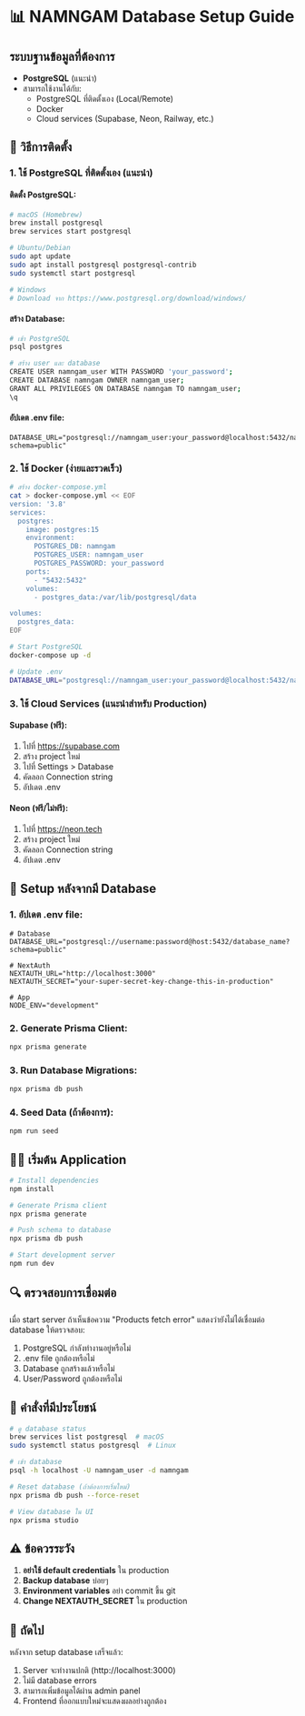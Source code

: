 # 📊 NAMNGAM Database Setup Guide

## ระบบฐานข้อมูลที่ต้องการ
- **PostgreSQL** (แนะนำ)
- สามารถใช้งานได้กับ: 
  - PostgreSQL ที่ติดตั้งเอง (Local/Remote)
  - Docker
  - Cloud services (Supabase, Neon, Railway, etc.)

## 🚀 วิธีการติดตั้ง

### 1. ใช้ PostgreSQL ที่ติดตั้งเอง (แนะนำ)

#### ติดตั้ง PostgreSQL:
```bash
# macOS (Homebrew)
brew install postgresql
brew services start postgresql

# Ubuntu/Debian
sudo apt update
sudo apt install postgresql postgresql-contrib
sudo systemctl start postgresql

# Windows
# Download จาก https://www.postgresql.org/download/windows/
```

#### สร้าง Database:
```bash
# เข้า PostgreSQL
psql postgres

# สร้าง user และ database
CREATE USER namngam_user WITH PASSWORD 'your_password';
CREATE DATABASE namngam OWNER namngam_user;
GRANT ALL PRIVILEGES ON DATABASE namngam TO namngam_user;
\q
```

#### อัปเดต .env file:
```env
DATABASE_URL="postgresql://namngam_user:your_password@localhost:5432/namngam?schema=public"
```

### 2. ใช้ Docker (ง่ายและรวดเร็ว)

```bash
# สร้าง docker-compose.yml
cat > docker-compose.yml << EOF
version: '3.8'
services:
  postgres:
    image: postgres:15
    environment:
      POSTGRES_DB: namngam
      POSTGRES_USER: namngam_user
      POSTGRES_PASSWORD: your_password
    ports:
      - "5432:5432"
    volumes:
      - postgres_data:/var/lib/postgresql/data

volumes:
  postgres_data:
EOF

# Start PostgreSQL
docker-compose up -d

# Update .env
DATABASE_URL="postgresql://namngam_user:your_password@localhost:5432/namngam?schema=public"
```

### 3. ใช้ Cloud Services (แนะนำสำหรับ Production)

#### Supabase (ฟรี):
1. ไปที่ https://supabase.com
2. สร้าง project ใหม่
3. ไปที่ Settings > Database
4. คัดลอก Connection string
5. อัปเดต .env

#### Neon (ฟรี/ไม่ฟรี):
1. ไปที่ https://neon.tech
2. สร้าง project ใหม่
3. คัดลอก Connection string
4. อัปเดต .env

## 🔧 Setup หลังจากมี Database

### 1. อัปเดต .env file:
```env
# Database
DATABASE_URL="postgresql://username:password@host:5432/database_name?schema=public"

# NextAuth
NEXTAUTH_URL="http://localhost:3000"
NEXTAUTH_SECRET="your-super-secret-key-change-this-in-production"

# App
NODE_ENV="development"
```

### 2. Generate Prisma Client:
```bash
npx prisma generate
```

### 3. Run Database Migrations:
```bash
npx prisma db push
```

### 4. Seed Data (ถ้าต้องการ):
```bash
npm run seed
```

## 🏃‍♂️ เริ่มต้น Application

```bash
# Install dependencies
npm install

# Generate Prisma client
npx prisma generate

# Push schema to database
npx prisma db push

# Start development server
npm run dev
```

## 🔍 ตรวจสอบการเชื่อมต่อ

เมื่อ start server ถ้าเห็นข้อความ "Products fetch error" แสดงว่ายังไม่ได้เชื่อมต่อ database ให้ตรวจสอบ:

1. PostgreSQL กำลังทำงานอยู่หรือไม่
2. .env file ถูกต้องหรือไม่
3. Database ถูกสร้างแล้วหรือไม่
4. User/Password ถูกต้องหรือไม่

## 📝 คำสั่งที่มีประโยชน์

```bash
# ดู database status
brew services list postgresql  # macOS
sudo systemctl status postgresql  # Linux

# เข้า database
psql -h localhost -U namngam_user -d namngam

# Reset database (ถ้าต้องการเริ่มใหม่)
npx prisma db push --force-reset

# View database ใน UI
npx prisma studio
```

## ⚠️ ข้อควรระวัง

1. **อย่าใช้ default credentials** ใน production
2. **Backup database** บ่อยๆ
3. **Environment variables** อย่า commit ขึ้น git
4. **Change NEXTAUTH_SECRET** ใน production

## 🎯 ถัดไป

หลังจาก setup database เสร็จแล้ว:
1. Server จะทำงานปกติ (http://localhost:3000)
2. ไม่มี database errors
3. สามารถเพิ่มข้อมูลได้ผ่าน admin panel
4. Frontend ที่ออกแบบใหม่จะแสดงผลอย่างถูกต้อง
